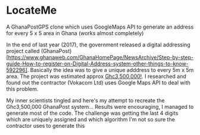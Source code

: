 # LocateMe
A GhanaPostGPS clone which uses GoogleMaps API to generate an address for every 5 x 5 area in Ghana (works almost completely) 

In the end of last year (2017), the government released a digital addressing project called (GhanaPost)[https://www.ghanaweb.com/GhanaHomePage/NewsArchive/Step-by-step-guide-How-to-register-on-Digital-Address-system-other-things-to-know-592296]. Basically the idea was to give a unique adddress 
to every 5m x 5m area. The project was estimated approx [Ghc3,500,000!](https://www.pulse.com.gh/news/local/digital-addressing-system-ghana-post-blows-ghc3-5-million-on-publicity-to-market-digital-addressing-app-id7523041.html]). I researched and found out the contractor (Vokacom Ltd) uses Google Maps API
to deal with this problem. 

My inner scientists tingled and here's my attempt to recreate the Ghc3,500,000 GhanaPost system...
Results were encouraging, I managed to generate most of the code. The challenge was getting the last 4 digits which are uniquely assigned 
and which algorithm I'm not so sure the contractor uses to generate this
